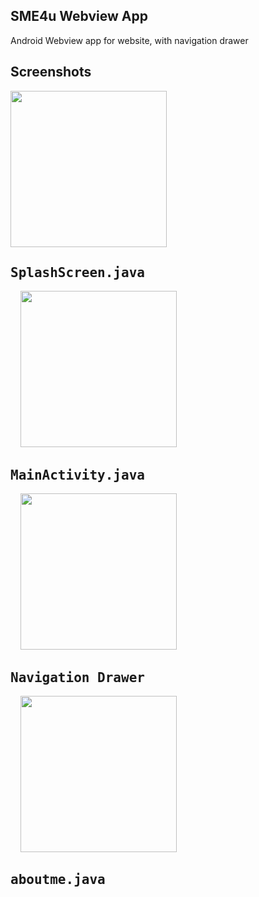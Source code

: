 ## SME4u Webview App
 Android Webview app for website, with navigation drawer

## Screenshots
<div style={{display: flex; flex-direction: row}}>
   <kbd><img src="https://user-images.githubusercontent.com/47142604/109769259-f5869380-7c1f-11eb-9b03-c1817992221a.jpg" width="250" /><h2>SplashScreen.java</h2></kbd> &nbsp; &nbsp; 
   <kbd><img src="https://user-images.githubusercontent.com/47142604/109769246-f15a7600-7c1f-11eb-9110-12d2548817ee.jpg" width="250" /><h2>MainActivity.java</h2></kbd> &nbsp; &nbsp;
   <kbd><img src="https://user-images.githubusercontent.com/47142604/109769287-fe776500-7c1f-11eb-8cb9-8d232f56ebc2.jpg" width="250" /><h2>Navigation Drawer</h2></kbd> &nbsp; &nbsp;
   <kbd><img src="https://user-images.githubusercontent.com/47142604/109769266-f7505700-7c1f-11eb-9a5b-9ea04fbe6bb8.jpg" width="250" /><h2>aboutme.java</h2></kbd> &nbsp; &nbsp;
</div>
